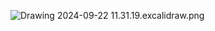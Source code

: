 ![Drawing 2024-09-22 11.31.19.excalidraw.png](..%2F..%2F..%2F..%2F..%2F..%2F..%2FUsers%2Femine%2FOneDrive%2FMasa%FCst%FC%2FDrawing%202024-09-22%2011.31.19.excalidraw.png)